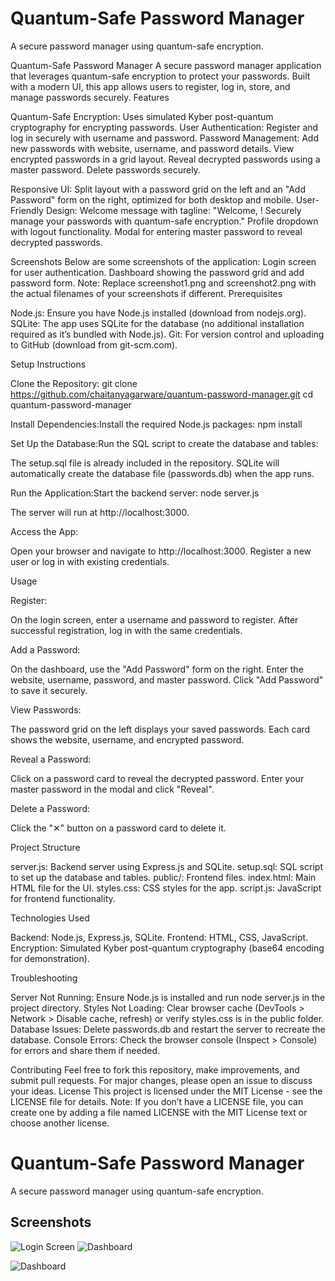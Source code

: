 # Quantum-Safe Password Manager

A secure password manager using quantum-safe encryption.

Quantum-Safe Password Manager
A secure password manager application that leverages quantum-safe encryption to protect your passwords. Built with a modern UI, this app allows users to register, log in, store, and manage passwords securely.
Features

Quantum-Safe Encryption: Uses simulated Kyber post-quantum cryptography for encrypting passwords.
User Authentication: Register and log in securely with username and password.
Password Management:
Add new passwords with website, username, and password details.
View encrypted passwords in a grid layout.
Reveal decrypted passwords using a master password.
Delete passwords securely.


Responsive UI: Split layout with a password grid on the left and an "Add Password" form on the right, optimized for both desktop and mobile.
User-Friendly Design:
Welcome message with tagline: "Welcome, ! Securely manage your passwords with quantum-safe encryption."
Profile dropdown with logout functionality.
Modal for entering master password to reveal decrypted passwords.



Screenshots
Below are some screenshots of the application:
Login screen for user authentication.
Dashboard showing the password grid and add password form.
Note: Replace screenshot1.png and screenshot2.png with the actual filenames of your screenshots if different.
Prerequisites

Node.js: Ensure you have Node.js installed (download from nodejs.org).
SQLite: The app uses SQLite for the database (no additional installation required as it’s bundled with Node.js).
Git: For version control and uploading to GitHub (download from git-scm.com).

Setup Instructions

Clone the Repository:
git clone https://github.com/chaitanyagarware/quantum-password-manager.git
cd quantum-password-manager


Install Dependencies:Install the required Node.js packages:
npm install


Set Up the Database:Run the SQL script to create the database and tables:

The setup.sql file is already included in the repository.
SQLite will automatically create the database file (passwords.db) when the app runs.


Run the Application:Start the backend server:
node server.js


The server will run at http://localhost:3000.


Access the App:

Open your browser and navigate to http://localhost:3000.
Register a new user or log in with existing credentials.



Usage

Register:

On the login screen, enter a username and password to register.
After successful registration, log in with the same credentials.


Add a Password:

On the dashboard, use the "Add Password" form on the right.
Enter the website, username, password, and master password.
Click "Add Password" to save it securely.


View Passwords:

The password grid on the left displays your saved passwords.
Each card shows the website, username, and encrypted password.


Reveal a Password:

Click on a password card to reveal the decrypted password.
Enter your master password in the modal and click "Reveal".


Delete a Password:

Click the "✕" button on a password card to delete it.



Project Structure

server.js: Backend server using Express.js and SQLite.
setup.sql: SQL script to set up the database and tables.
public/: Frontend files.
index.html: Main HTML file for the UI.
styles.css: CSS styles for the app.
script.js: JavaScript for frontend functionality.



Technologies Used

Backend: Node.js, Express.js, SQLite.
Frontend: HTML, CSS, JavaScript.
Encryption: Simulated Kyber post-quantum cryptography (base64 encoding for demonstration).

Troubleshooting

Server Not Running: Ensure Node.js is installed and run node server.js in the project directory.
Styles Not Loading: Clear browser cache (DevTools > Network > Disable cache, refresh) or verify styles.css is in the public folder.
Database Issues: Delete passwords.db and restart the server to recreate the database.
Console Errors: Check the browser console (Inspect > Console) for errors and share them if needed.

Contributing
Feel free to fork this repository, make improvements, and submit pull requests. For major changes, please open an issue to discuss your ideas.
License
This project is licensed under the MIT License - see the LICENSE file for details.
Note: If you don’t have a LICENSE file, you can create one by adding a file named LICENSE with the MIT License text or choose another license.


# Quantum-Safe Password Manager

A secure password manager using quantum-safe encryption.

## Screenshots
![Login Screen](screenshots/Screenshot1.png)
![Dashboard](screenshots/Screenshot2.png)

![Dashboard](screenshots/Screenshot3.png)

